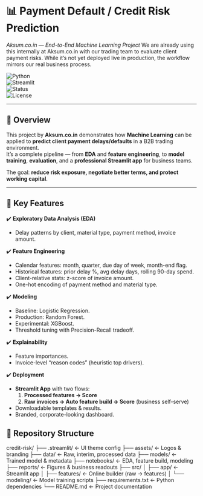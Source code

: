 # 📊 Payment Default / Credit Risk Prediction  
*Aksum.co.in — End-to-End Machine Learning Project*
We are already using this internally at Aksum.co.in with our trading team to evaluate client payment risks. While it’s not yet deployed live in production, the workflow mirrors our real business process.

![Python](https://img.shields.io/badge/Python-3.11-blue.svg)  
![Streamlit](https://img.shields.io/badge/Streamlit-App-red.svg)  
![Status](https://img.shields.io/badge/Project%20Stage-Complete-brightgreen.svg)  
![License](https://img.shields.io/badge/License-MIT-lightgrey.svg)

---

## 🌟 Overview  

This project by **Aksum.co.in** demonstrates how **Machine Learning** can be applied to **predict client payment delays/defaults** in a B2B trading environment.  
It’s a complete pipeline — from **EDA** and **feature engineering**, to **model training**, **evaluation**, and a **professional Streamlit app** for business teams.  

The goal: **reduce risk exposure, negotiate better terms, and protect working capital**.  

---

## 🚀 Key Features  

✔️ **Exploratory Data Analysis (EDA)**  
- Delay patterns by client, material type, payment method, invoice amount.  

✔️ **Feature Engineering**  
- Calendar features: month, quarter, due day of week, month-end flag.  
- Historical features: prior delay %, avg delay days, rolling 90-day spend.  
- Client-relative stats: z-score of invoice amount.  
- One-hot encoding of payment method and material type.  

✔️ **Modeling**  
- Baseline: Logistic Regression.  
- Production: Random Forest.  
- Experimental: XGBoost.  
- Threshold tuning with Precision-Recall tradeoff.  

✔️ **Explainability**  
- Feature importances.  
- Invoice-level “reason codes” (heuristic top drivers).  

✔️ **Deployment**  
- **Streamlit App** with two flows:  
  1. **Processed features → Score**  
  2. **Raw invoices → Auto feature build → Score** (business self-serve)  
- Downloadable templates & results.  
- Branded, corporate-looking dashboard.  


## 📂 Repository Structure  

credit-risk/
├── .streamlit/ <- UI theme config
├── assets/ <- Logos & branding
├── data/ <- Raw, interim, processed data
├── models/ <- Trained model & metadata
├── notebooks/ <- EDA, feature build, modeling
├── reports/ <- Figures & business readouts
├── src/
│ ├── app/ <- Streamlit app
│ ├── features/ <- Online builder (raw → features)
│ └── modeling/ <- Model training scripts
├── requirements.txt <- Python dependencies
└── README.md <- Project documentation


